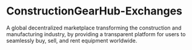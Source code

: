 # ConstructionGearHub-Exchanges
A global decentralized marketplace transforming the construction and manufacturing industry, by providing a transparent platform for users to seamlessly buy, sell, and rent equipment worldwide.
